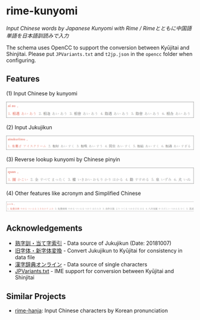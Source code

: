 # rime-kunyomi

_Input Chinese words by Japanese Kunyomi with Rime / Rimeとともに中国語単語を日本語訓読みで入力_

The schema uses OpenCC to support the conversion between Kyūjitai and Shinjitai. Please put `JPVariants.txt` and `t2jp.json` in the `opencc` folder when configuring.

## Features

(1) Input Chinese by kunyomi

![demo1](demo/1.png)

(2) Input Jukujikun

![demo2](demo/2.png)

(3) Reverse lookup kunyomi by Chinese pinyin

![demo3](demo/3.png)

(4) Other features like acronym and Simplified Chinese

![demo4](demo/4.png)

## Acknowledgements

* [熟字訓・当て字索引](https://www.kanjipedia.jp/sakuin/jyukujikun_ateji/%E3%81%82) - Data source of Jukujikun (Date: 20181007)
* [旧字体・新字体変換](http://www.geocities.jp/qjitai/) - Convert Jukujikun to Kyūjitai for consistency in data file
* [漢字辞典オンライン](https://kanji.jitenon.jp/) - Data source of single characters
* [JPVariants.txt](https://github.com/mrhso/OpenCC/blob/baadeda12d8ae945a26e5c8dd7010fea1012a2ef/data/dictionary/JPVariants.txt) - IME support for conversion between Kyūjitai and Shinjitai

## Similar Projects

* [rime-hanja](https://github.com/sgalal/rime-hanja): Input Chinese characters by Korean pronunciation

